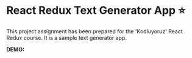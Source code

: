 # React Redux Text Generator App :star:

This project assignment has been prepared for the 'Kodluyoruz' React Redux course. It is a sample text generator app.

**DEMO:**
